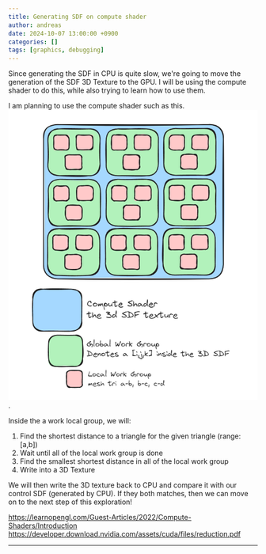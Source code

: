 ```yaml
---
title: Generating SDF on compute shader 
author: andreas
date: 2024-10-07 13:00:00 +0900
categories: []
tags: [graphics, debugging]
---
```

Since generating the SDF in CPU is quite slow, we're going to move the generation of the SDF 3D Texture to the GPU. I will be using the compute shader to do this, while also trying to learn how to use them.

I am planning to use the compute shader such as this.
![Debugging](../assets/img/post_img/2024-07-29-sdf-generate-on-compute-shader/worksplit.png).

Inside the a work local group, we will:
1. Find the shortest distance to a triangle for the given triangle (range: [a,b])
2. Wait until all of the local work group is done
3. Find the smallest shortest distance in all of the local work group
4. Write into a 3D Texture

We will then write the 3D texture back to CPU and compare it with our control SDF (generated by CPU). If they both matches, then we can move on to the next step of this exploration!

https://learnopengl.com/Guest-Articles/2022/Compute-Shaders/Introduction
https://developer.download.nvidia.com/assets/cuda/files/reduction.pdf

---
